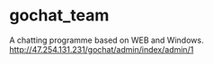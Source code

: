 # gochat_team
A chatting programme based on WEB and Windows.
http://47.254.131.231/gochat/admin/index/admin/1
